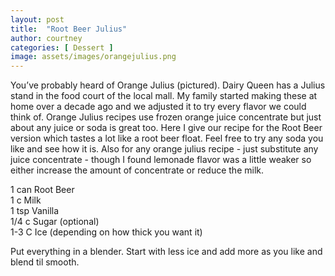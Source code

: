 ```yaml
---
layout: post
title:  "Root Beer Julius"
author: courtney
categories: [ Dessert ]
image: assets/images/orangejulius.png
---
```

You’ve probably heard of Orange Julius (pictured). Dairy Queen has a Julius stand in the food court of the local mall. My family started making these at home over a decade ago and we adjusted it to try every flavor we could think of. Orange Julius recipes use frozen orange juice concentrate but just about any juice or soda is great too. Here I give our recipe for the Root Beer version which tastes a lot like a root beer float. Feel free to try any soda you like and see how it is. Also for any orange julius recipe - just substitute any juice concentrate - though I found lemonade flavor was a little weaker so either increase the amount of concentrate or reduce the milk.

1 can Root Beer  
1 c Milk  
1 tsp Vanilla  
1/4 c Sugar (optional)  
1-3 C Ice (depending on how thick you want it)  

Put everything in a blender. Start with less ice and add more as you like and blend til smooth. 
